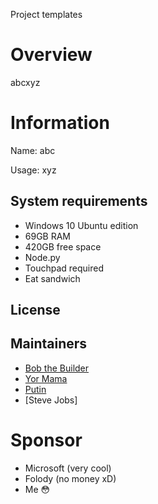 Project templates

# Overview

abcxyz

# Information

Name: abc

Usage: xyz

## System requirements

- Windows 10 Ubuntu edition
- 69GB RAM
- 420GB free space
- Node.py
- Touchpad required
- Eat sandwich

## License

## Maintainers

- [Bob the Builder](https://github.com/grahgrah)
- [Yor Mama](https://github.com/)
- [Putin](https://github.com/caoliaoyinyue)
- [Steve Jobs]

# Sponsor

- Microsoft (very cool)
- Folody (no money xD)
- Me 😳
